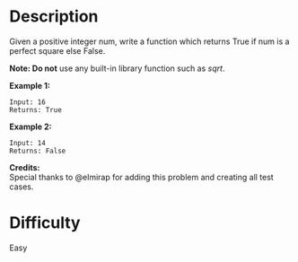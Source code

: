 # Description

Given a positive integer num, write a function which returns True if num is a perfect square else False.

**Note: Do not** use any built-in library function such as *sqrt*\.

**Example 1:**
```
Input: 16
Returns: True
```

**Example 2:**
```
Input: 14
Returns: False
```

**Credits:**<br>
Special thanks to @elmirap for adding this problem and creating all test cases.

# Difficulty

Easy
